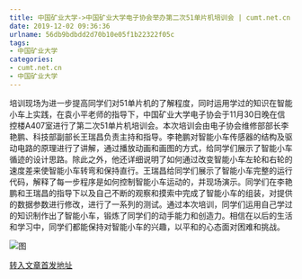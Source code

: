 ```yaml
---
title: 中国矿业大学->中国矿业大学电子协会举办第二次51单片机培训会 | cumt.net.cn
date: 2019-12-02 09:36:36
urlname: 56db9bdbdd2d70b10e05f1b22322f05c
tags: 
- 中国矿业大学
categories:
- cumt.net.cn
- 中国矿业大学
---
```

培训现场为进一步提高同学们对51单片机的了解程度，同时运用学过的知识在智能小车上实践，在袁小平老师的指导下，中国矿业大学电子协会于11月30日晚在信控楼A407室进行了第二次51单片机培训会。本次培训会由电子协会维修部部长李艳鹏、科技部副部长王瑞昌负责主持和指导。李艳鹏对智能小车传感器的结构及驱动电路的原理进行了讲解，通过播放动画和画图的方式，给同学们展示了智能小车循迹的设计思路。除此之外，他还详细说明了如何通过改变智能小车左轮和右轮的速度差来使智能小车转弯和保持直行。王瑞昌给同学们展示了智能小车完整的运行代码，解释了每一步程序是如何控制智能小车运动的，并现场演示。同学们在李艳鹏和王瑞昌的指导下以及自己不断的观察和摸索中完成了智能小车的组装，对提供的数据参数进行修改，进行了一系列的测试。通过本次培训，同学们运用自己学过的知识制作出了智能小车，锻炼了同学们的动手能力和创造力。相信在以后的生活和学习中，同学们都能保持对智能小车的兴趣，以平和的心态面对困难和挑战。

![图](http://xwzx.cumt.edu.cn/_upload/article/images/5e/6d/a4f68ad648eebf2579c40d3689e3/39b8511e-29d1-42af-94b1-2a9bb9965841.jpg)

[转入文章首发地址](http://xwzx.cumt.edu.cn/6c/87/c523a552071/page.htm)